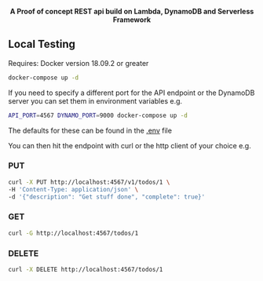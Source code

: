 <div align="center">
  <p><strong>A Proof of concept REST api build on Lambda, DynamoDB and Serverless Framework</strong></p>
</div>

## Local Testing
Requires: Docker version 18.09.2 or greater

  ```bash
  docker-compose up -d
  ```

If you need to specify a different port for the API endpoint or the DynamoDB server you can set them in environment variables e.g.

  ```bash
  API_PORT=4567 DYNAMO_PORT=9000 docker-compose up -d
  ```

The defaults for these can be found in the [.env](.env) file

You can then hit the endpoint with curl or the http client of your choice e.g.

### PUT
  ```bash
  curl -X PUT http://localhost:4567/v1/todos/1 \
  -H 'Content-Type: application/json' \
  -d '{"description": "Get stuff done", "complete": true}'
  ```

### GET
  ```bash
  curl -G http://localhost:4567/todos/1
  ```
### DELETE
  ```bash
  curl -X DELETE http://localhost:4567/todos/1
  ```
